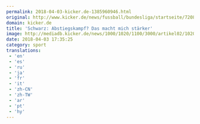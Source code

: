 ```yaml
---
permalink: 2018-04-03-kicker.de-1385960946.html
original: http://www.kicker.de/news/fussball/bundesliga/startseite/720821/artikel_schwarz_abstiegskampf-das-macht-mich-staerker.html#omrss
domain: kicker.de
title: 'Schwarz: Abstiegskampf? Das macht mich stärker'
image: http://mediadb.kicker.de/news/1000/1020/1100/3000/artikel02/1020830/560-1522774579.jpg
date: 2018-04-03 17:35:25
category: sport
translations: 
 - 'en'
 - 'es'
 - 'ru'
 - 'ja'
 - 'fr'
 - 'it'
 - 'zh-CN'
 - 'zh-TW'
 - 'ar'
 - 'pt'
 - 'hy'
---
```


